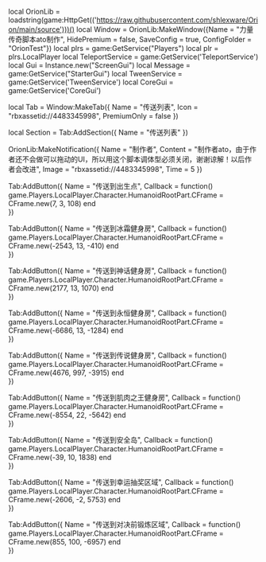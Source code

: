 local OrionLib = loadstring(game:HttpGet(('https://raw.githubusercontent.com/shlexware/Orion/main/source')))()
local Window = OrionLib:MakeWindow({Name = "力量传奇脚本ato制作", HidePremium = false, SaveConfig = true, ConfigFolder = "OrionTest"})
local plrs = game:GetService("Players")
local plr = plrs.LocalPlayer
local TeleportService = game:GetService('TeleportService')
local Gui = Instance.new("ScreenGui")
local Message = game:GetService("StarterGui")
local TweenService = game:GetService('TweenService')
local CoreGui = game:GetService('CoreGui')

local Tab = Window:MakeTab({
	Name = "传送列表",
	Icon = "rbxassetid://4483345998",
	PremiumOnly = false
})

local Section = Tab:AddSection({
	Name = "传送列表"
})

OrionLib:MakeNotification({
	Name = "制作者",
	Content = "制作者ato，由于作者还不会做可以拖动的UI，所以用这个脚本调体型必须关闭，谢谢谅解！以后作者会改进",
	Image = "rbxassetid://4483345998",
	Time = 5
})

Tab:AddButton({
	Name = "传送到出生点",
	Callback = function()
      		      		game.Players.LocalPlayer.Character.HumanoidRootPart.CFrame = CFrame.new(7, 3, 108)
  	end    
})

Tab:AddButton({
	Name = "传送到冰霜健身房",
	Callback = function()
      		      		game.Players.LocalPlayer.Character.HumanoidRootPart.CFrame = CFrame.new(-2543, 13, -410)
  	end    
})

Tab:AddButton({
	Name = "传送到神话健身房",
	Callback = function()
      		      		game.Players.LocalPlayer.Character.HumanoidRootPart.CFrame = CFrame.new(2177, 13, 1070)
  	end    
})

Tab:AddButton({
	Name = "传送到永恒健身房",
	Callback = function()
      		      		game.Players.LocalPlayer.Character.HumanoidRootPart.CFrame = CFrame.new(-6686, 13, -1284)
  	end    
})

Tab:AddButton({
	Name = "传送到传说健身房",
	Callback = function()
      		      		game.Players.LocalPlayer.Character.HumanoidRootPart.CFrame = CFrame.new(4676, 997, -3915)
  	end    
})

Tab:AddButton({
	Name = "传送到肌肉之王健身房",
	Callback = function()
      		      		game.Players.LocalPlayer.Character.HumanoidRootPart.CFrame = CFrame.new(-8554, 22, -5642)
  	end    
})

Tab:AddButton({
	Name = "传送到安全岛",
	Callback = function()
      		      		game.Players.LocalPlayer.Character.HumanoidRootPart.CFrame = CFrame.new(-39, 10, 1838)
  	end    
})

Tab:AddButton({
	Name = "传送到幸运抽奖区域",
	Callback = function()
      		      		game.Players.LocalPlayer.Character.HumanoidRootPart.CFrame = CFrame.new(-2606, -2, 5753)
  	end    
})

Tab:AddButton({
	Name = "传送到对决前锻炼区域",
	Callback = function()
      		      		game.Players.LocalPlayer.Character.HumanoidRootPart.CFrame = CFrame.new(855, 100, -6957)
  	end    
})
